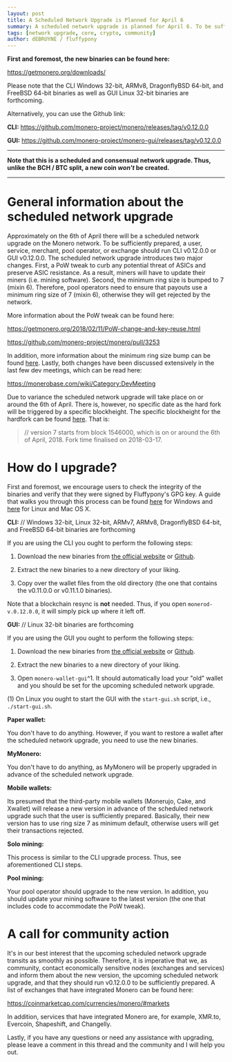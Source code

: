 ```yaml
---
layout: post
title: A Scheduled Network Upgrade is Planned for April 6
summary: A scheduled network upgrade is planned for April 6. To be sufficiently prepared, please run CLI v0.12.0.0 or GUI v0.12.0.0
tags: [network upgrade, core, crypto, community]
author: dEBRUYNE / fluffypony
---
```


**First and foremost, the new binaries can be found here:**  

https://getmonero.org/downloads/  

Please note that the CLI Windows 32-bit, ARMv8, DragonflyBSD 64-bit, and FreeBSD 64-bit binaries as well as GUI Linux 32-bit binaries are forthcoming.  

Alternatively, you can use the Github link:  

**CLI:** https://github.com/monero-project/monero/releases/tag/v0.12.0.0  

**GUI:** https://github.com/monero-project/monero-gui/releases/tag/v0.12.0.0  

--------------  

**Note that this is a scheduled and consensual network upgrade. Thus, unlike the BCH / BTC split, a new coin *won't* be created.**  

-------------  

# General information about the scheduled network upgrade  

Approximately on the 6th of April there will be a scheduled network upgrade on the Monero network. To be sufficiently prepared, a user, service, merchant, pool operator, or exchange should run CLI v0.12.0.0 or GUI v0.12.0.0. The scheduled network upgrade introduces two major changes. First, a PoW tweak to curb any potential threat of ASICs and preserve ASIC resistance. As a result, miners will have to update their miners (i.e. mining software). Second, the minimum ring size is bumped to 7 (mixin 6). Therefore, pool operators need to ensure that payouts use a minimum ring size of 7 (mixin 6), otherwise they will get rejected by the network.  

More information about the PoW tweak can be found here:  

https://getmonero.org/2018/02/11/PoW-change-and-key-reuse.html  

https://github.com/monero-project/monero/pull/3253  

In addition, more information about the minimum ring size bump can be found [here](https://github.com/monero-project/monero/issues/3035). Lastly, both changes have been discussed extensively in the last few dev meetings, which can be read here:  

https://monerobase.com/wiki/Category:DevMeeting  

Due to variance the scheduled network upgrade will take place on or around the 6th of April. There is, however, no specific date as the hard fork will be triggered by a specific blockheight. The specific blockheight for the hardfork can be found [here](https://github.com/monero-project/monero/blob/master/src/cryptonote_core/blockchain.cpp#L110-L111). That is:  

> // version 7 starts from block 1546000, which is on or around the 6th of April, 2018. Fork time finalised on 2018-03-17.  

# How do I upgrade?  

First and foremost, we encourage users to check the integrity of the binaries and verify that they were signed by Fluffypony's GPG key. A guide that walks you through this process can be found [here](https://github.com/qubenix/monero-site/blob/7edf03f77d4c4e9fcd11bfd3de68440e5322279b/_i18n/en/resources/user-guides/verification-windows-beginner.md) for Windows and [here](https://github.com/qubenix/monero-documentation/blob/qubenix-verify/binary-verification.md) for Linux and Mac OS X.  

**CLI:**  // Windows 32-bit, Linux 32-bit, ARMv7, ARMv8, DragonflyBSD 64-bit, and FreeBSD 64-bit binaries are forthcoming  

If you are using the CLI you ought to perform the following steps:  

1. Download the new binaries from [the official website](https://getmonero.org/downloads/) or [Github](https://github.com/monero-project/monero/releases/tag/v0.12.0.0).  

2. Extract the new binaries to a new directory of your liking.  

3. Copy over the wallet files from the old directory (the one that contains the v0.11.0.0 or v0.11.1.0 binaries).  

Note that a blockchain resync is **not** needed. Thus, if you open `monerod-v.0.12.0.0`, it will simply pick up where it left off.  

**GUI:**  // Linux 32-bit binaries are forthcoming  

If you are using the GUI you ought to perform the following steps:  

1. Download the new binaries from [the official website](https://getmonero.org/downloads/) or [Github](https://github.com/monero-project/monero-gui/releases/tag/v0.12.0.0).  

2. Extract the new binaries to a new directory of your liking.  

3. Open `monero-wallet-gui`^1. It should automatically load your "old" wallet and you should be set for the upcoming scheduled network upgrade.  

(1) On Linux you ought to start the GUI with the `start-gui.sh` script, i.e., `./start-gui.sh`.  

**Paper wallet:**  

You don't have to do anything. However, if you want to restore a wallet after the scheduled network upgrade, you need to use the new binaries.  

**MyMonero:**  

You don't have to do anything, as MyMonero will be properly upgraded in advance of the scheduled network upgrade.  

**Mobile wallets:**  

Its presumed that the third-party mobile wallets (Monerujo, Cake, and Xwallet) will release a new version in advance of the scheduled network upgrade such that the user is sufficiently prepared. Basically, their new version has to use ring size 7 as minimum default, otherwise users will get their transactions rejected.  

**Solo mining:**  

This process is similar to the CLI upgrade process. Thus, see aforementioned CLI steps.  

**Pool mining:**  

Your pool operator should upgrade to the new version. In addition, you should update your mining software to the latest version (the one that includes code to accommodate the PoW tweak).  

# A call for community action  

It's in our best interest that the upcoming scheduled network upgrade transits as smoothly as possible. Therefore, it is imperative that we, as community, contact economically sensitive nodes (exchanges and services) and inform them about the new version, the upcoming scheduled network upgrade, and that they should run v0.12.0.0 to be sufficiently prepared. A list of exchanges that have integrated Monero can be found here:  

https://coinmarketcap.com/currencies/monero/#markets  

In addition, services that have integrated Monero are, for example, XMR.to, Evercoin, Shapeshift, and Changelly.  

Lastly, if you have any questions or need any assistance with upgrading, please leave a comment in this thread and the community and I will help you out.  
